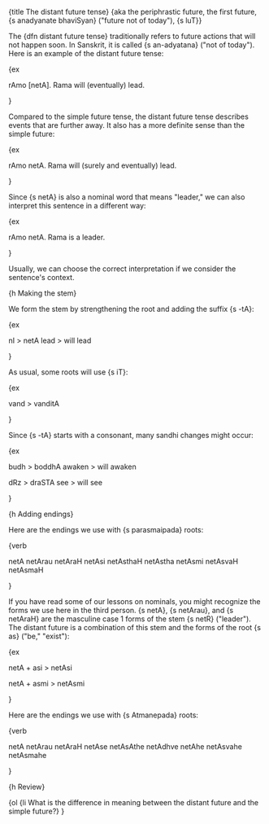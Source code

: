 {title The distant future tense}
{aka the periphrastic future, the first future, {s anadyanate bhaviSyan}
("future not of today"), {s luT}}

The {dfn distant future tense} traditionally refers to future actions that will
not happen soon. In Sanskrit, it is called {s an-adyatana} ("not of today").
Here is an example of the distant future tense:

{ex

rAmo [netA].
Rama will (eventually) lead.

}

Compared to the simple future tense, the distant future tense describes events
that are further away. It also has a more definite sense than the simple
future:

{ex

rAmo netA.
Rama will (surely and eventually) lead.

}

Since {s netA} is also a nominal word that means "leader," we can also
interpret this sentence in a different way:


{ex

rAmo netA.
Rama is a leader.

}

Usually, we can choose the correct interpretation if we consider the sentence's
context.


{h Making the stem}

We form the stem by strengthening the root and adding the suffix {s -tA}:


{ex

nI > netA
lead > will lead

}

As usual, some roots will use {s iT}:

{ex

vand > vanditA

}


Since {s -tA} starts with a consonant, many sandhi changes might occur:

{ex

budh > boddhA
awaken > will awaken

dRz > draSTA
see > will see

}


{h Adding endings}

Here are the endings we use with {s parasmaipada} roots:

{verb

netA netArau netAraH
netAsi netAsthaH netAstha
netAsmi netAsvaH netAsmaH

}

If you have read some of our lessons on nominals, you might recognize the forms
we use here in the third person. {s netA}, {s netArau}, and {s netAraH} are the
masculine case 1 forms of the stem {s netR} ("leader"). The distant future is a
combination of this stem and the forms of the root {s as} ("be," "exist"):

{ex

netA + asi > netAsi

netA + asmi > netAsmi

}

Here are the endings we use with {s Atmanepada} roots:

{verb

netA netArau netAraH
netAse netAsAthe netAdhve
netAhe netAsvahe netAsmahe

}


{h Review}

{ol
    {li What is the difference in meaning between the distant future and the
    simple future?}
}
